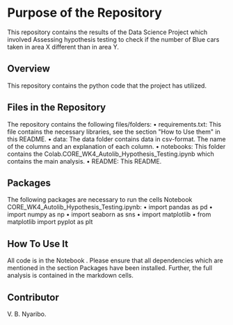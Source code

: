 # Purpose of the Repository

This repository contains the results of the Data Science Project which involved Assessing hypothesis testing to check if the number of Blue cars taken in area X different than in area Y.

## Overview
This repository contains the python code that the project has utilized.

## Files in the Repository

The repository contains the following files/folders:
•	requirements.txt: This file contains the necessary libraries, see the section "How to Use them" in this README.
•	data: The data folder contains data in csv-format. The name of the columns and an explanation of each column.
•	notebooks: This folder contains the Colab.CORE_WK4_Autolib_Hypothesis_Testing.ipynb which contains the main analysis. 
•	README: This README.

## Packages
The following packages are necessary to run the cells  Notebook CORE_WK4_Autolib_Hypothesis_Testing.ipynb:
•	import pandas as pd
•	import numpy as np
•	import seaborn as sns
•	import matplotlib
•	from matplotlib import pyplot as plt

## How To Use It
All code is in the  Notebook . Please ensure that all dependencies which are mentioned in the section Packages have been installed. Further, the full analysis is contained in the  markdown cells.

## Contributor
  V. B. Nyaribo.

